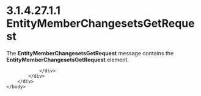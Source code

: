 <html dir="LTR" xmlns:mshelp="http://msdn.microsoft.com/mshelp" xmlns:ddue="http://ddue.schemas.microsoft.com/authoring/2003/5" xmlns:xlink="http://www.w3.org/1999/xlink" xmlns:tool="http://www.microsoft.com/tooltip">
    <head>
        <meta http-equiv="Content-Type" content="text/html; CHARSET=utf-8"></meta>
        <meta name="save" content="history"></meta>
        <title>3.1.4.27.1.1 EntityMemberChangesetsGetRequest</title>
        <xml>
            <mshelp:toctitle title="3.1.4.27.1.1 EntityMemberChangesetsGetRequest"></mshelp:toctitle>
            <mshelp:rltitle title="[MS-SSMDSWS-15]: EntityMemberChangesetsGetRequest"></mshelp:rltitle>
            <mshelp:keyword index="A" term="97cccb91-f2f3-4899-9fb3-c45f7fc49ace"></mshelp:keyword>
            <mshelp:attr name="DCSext.ContentType" value="open specification"></mshelp:attr>
            <mshelp:attr name="AssetID" value="97cccb91-f2f3-4899-9fb3-c45f7fc49ace"></mshelp:attr>
            <mshelp:attr name="TopicType" value="kbRef"></mshelp:attr>
            <mshelp:attr name="DCSext.Title" value="[MS-SSMDSWS-15]: EntityMemberChangesetsGetRequest" />
        </xml>
    </head>
    <body>
        <div id="header">
            <h1 class="heading">3.1.4.27.1.1 EntityMemberChangesetsGetRequest</h1>
        </div>
        <div id="mainSection">
            <div id="mainBody">
                <div id="allHistory" class="saveHistory"></div>
                <div id="sectionSection0" class="section" name="collapseableSection">
                    

<p>The <b>EntityMemberChangesetsGetRequest</b> message contains
the <b>EntityMemberChangesetsGetRequest</b> element.</p>


                </div>
            </div>
        </div>
    </body>
</html>
